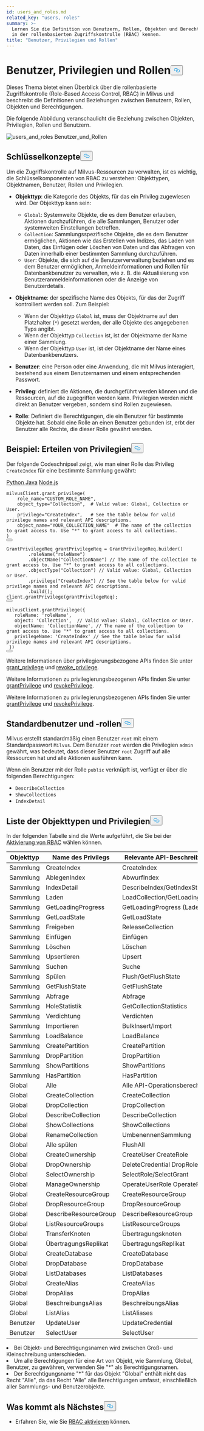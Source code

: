 ```yaml
---
id: users_and_roles.md
related_key: "users, roles"
summary: >-
  Lernen Sie die Definition von Benutzern, Rollen, Objekten und Berechtigungen
  in der rollenbasierten Zugriffskontrolle (RBAC) kennen.
title: "Benutzer, Privilegien und Rollen"
---
```


<h1 id="Users-Privileges-and-Roles" class="common-anchor-header">Benutzer, Privilegien und Rollen<button data-href="#Users-Privileges-and-Roles" class="anchor-icon" translate="no">
      <svg translate="no"
        aria-hidden="true"
        focusable="false"
        height="20"
        version="1.1"
        viewBox="0 0 16 16"
        width="16"
      >
        <path
          fill="#0092E4"
          fill-rule="evenodd"
          d="M4 9h1v1H4c-1.5 0-3-1.69-3-3.5S2.55 3 4 3h4c1.45 0 3 1.69 3 3.5 0 1.41-.91 2.72-2 3.25V8.59c.58-.45 1-1.27 1-2.09C10 5.22 8.98 4 8 4H4c-.98 0-2 1.22-2 2.5S3 9 4 9zm9-3h-1v1h1c1 0 2 1.22 2 2.5S13.98 12 13 12H9c-.98 0-2-1.22-2-2.5 0-.83.42-1.64 1-2.09V6.25c-1.09.53-2 1.84-2 3.25C6 11.31 7.55 13 9 13h4c1.45 0 3-1.69 3-3.5S14.5 6 13 6z"
        ></path>
      </svg>
    </button></h1><p>Dieses Thema bietet einen Überblick über die rollenbasierte Zugriffskontrolle (Role-Based Access Control, RBAC) in Milvus und beschreibt die Definitionen und Beziehungen zwischen Benutzern, Rollen, Objekten und Berechtigungen.</p>
<p>Die folgende Abbildung veranschaulicht die Beziehung zwischen Objekten, Privilegien, Rollen und Benutzern.</p>
<p>
  
   <span class="img-wrapper"> <img translate="no" src="/docs/v2.5.x/assets/users_and_roles.png" alt="users_and_roles" class="doc-image" id="users_and_roles" />
   </span> <span class="img-wrapper"> <span>Benutzer_und_Rollen</span> </span></p>
<h2 id="Key-concepts" class="common-anchor-header">Schlüsselkonzepte<button data-href="#Key-concepts" class="anchor-icon" translate="no">
      <svg translate="no"
        aria-hidden="true"
        focusable="false"
        height="20"
        version="1.1"
        viewBox="0 0 16 16"
        width="16"
      >
        <path
          fill="#0092E4"
          fill-rule="evenodd"
          d="M4 9h1v1H4c-1.5 0-3-1.69-3-3.5S2.55 3 4 3h4c1.45 0 3 1.69 3 3.5 0 1.41-.91 2.72-2 3.25V8.59c.58-.45 1-1.27 1-2.09C10 5.22 8.98 4 8 4H4c-.98 0-2 1.22-2 2.5S3 9 4 9zm9-3h-1v1h1c1 0 2 1.22 2 2.5S13.98 12 13 12H9c-.98 0-2-1.22-2-2.5 0-.83.42-1.64 1-2.09V6.25c-1.09.53-2 1.84-2 3.25C6 11.31 7.55 13 9 13h4c1.45 0 3-1.69 3-3.5S14.5 6 13 6z"
        ></path>
      </svg>
    </button></h2><p>Um die Zugriffskontrolle auf Milvus-Ressourcen zu verwalten, ist es wichtig, die Schlüsselkomponenten von RBAC zu verstehen: Objekttypen, Objektnamen, Benutzer, Rollen und Privilegien.</p>
<ul>
<li><p><strong>Objekttyp</strong>: die Kategorie des Objekts, für das ein Privileg zugewiesen wird. Der Objekttyp kann sein:</p>
<ul>
<li><code translate="no">Global</code>: Systemweite Objekte, die es dem Benutzer erlauben, Aktionen durchzuführen, die alle Sammlungen, Benutzer oder systemweiten Einstellungen betreffen.</li>
<li><code translate="no">Collection</code>: Sammlungsspezifische Objekte, die es dem Benutzer ermöglichen, Aktionen wie das Erstellen von Indizes, das Laden von Daten, das Einfügen oder Löschen von Daten und das Abfragen von Daten innerhalb einer bestimmten Sammlung durchzuführen.</li>
<li><code translate="no">User</code>: Objekte, die sich auf die Benutzerverwaltung beziehen und es dem Benutzer ermöglichen, Anmeldeinformationen und Rollen für Datenbankbenutzer zu verwalten, wie z. B. die Aktualisierung von Benutzeranmeldeinformationen oder die Anzeige von Benutzerdetails.</li>
</ul></li>
<li><p><strong>Objektname</strong>: der spezifische Name des Objekts, für das der Zugriff kontrolliert werden soll. Zum Beispiel:</p>
<ul>
<li>Wenn der Objekttyp <code translate="no">Global</code> ist, muss der Objektname auf den Platzhalter (<code translate="no">*</code>) gesetzt werden, der alle Objekte des angegebenen Typs angibt.</li>
<li>Wenn der Objekttyp <code translate="no">Collection</code> ist, ist der Objektname der Name einer Sammlung.</li>
<li>Wenn der Objekttyp <code translate="no">User</code> ist, ist der Objektname der Name eines Datenbankbenutzers.</li>
</ul></li>
<li><p><strong>Benutzer</strong>: eine Person oder eine Anwendung, die mit Milvus interagiert, bestehend aus einem Benutzernamen und einem entsprechenden Passwort.</p></li>
<li><p><strong>Privileg</strong>: definiert die Aktionen, die durchgeführt werden können und die Ressourcen, auf die zugegriffen werden kann. Privilegien werden nicht direkt an Benutzer vergeben, sondern sind Rollen zugewiesen.</p></li>
<li><p><strong>Rolle</strong>: Definiert die Berechtigungen, die ein Benutzer für bestimmte Objekte hat. Sobald eine Rolle an einen Benutzer gebunden ist, erbt der Benutzer alle Rechte, die dieser Rolle gewährt werden.</p></li>
</ul>
<h2 id="Example-Granting-privileges" class="common-anchor-header">Beispiel: Erteilen von Privilegien<button data-href="#Example-Granting-privileges" class="anchor-icon" translate="no">
      <svg translate="no"
        aria-hidden="true"
        focusable="false"
        height="20"
        version="1.1"
        viewBox="0 0 16 16"
        width="16"
      >
        <path
          fill="#0092E4"
          fill-rule="evenodd"
          d="M4 9h1v1H4c-1.5 0-3-1.69-3-3.5S2.55 3 4 3h4c1.45 0 3 1.69 3 3.5 0 1.41-.91 2.72-2 3.25V8.59c.58-.45 1-1.27 1-2.09C10 5.22 8.98 4 8 4H4c-.98 0-2 1.22-2 2.5S3 9 4 9zm9-3h-1v1h1c1 0 2 1.22 2 2.5S13.98 12 13 12H9c-.98 0-2-1.22-2-2.5 0-.83.42-1.64 1-2.09V6.25c-1.09.53-2 1.84-2 3.25C6 11.31 7.55 13 9 13h4c1.45 0 3-1.69 3-3.5S14.5 6 13 6z"
        ></path>
      </svg>
    </button></h2><p>Der folgende Codeschnipsel zeigt, wie man einer Rolle das Privileg <code translate="no">CreateIndex</code> für eine bestimmte Sammlung gewährt:</p>
<div class="multipleCode">
   <a href="#python">Python </a> <a href="#java">Java</a> <a href="#javascript">Node.js</a></div>
<pre><code translate="no" class="language-python">milvusClient.grant_privilege(
    role_name=<span class="hljs-string">&quot;CUSTOM_ROLE_NAME&quot;</span>,
    object_type=<span class="hljs-string">&quot;Collection&quot;</span>,  <span class="hljs-comment"># Valid value: Global, Collection or User.</span>
    privilege=<span class="hljs-string">&quot;CreateIndex&quot;</span>,   <span class="hljs-comment"># See the table below for valid privilege names and relevant API descriptions.</span>
    object_name=<span class="hljs-string">&quot;YOUR_COLLECTION_NAME&quot;</span>  <span class="hljs-comment"># The name of the collection to grant access to. Use &quot;*&quot; to grant access to all collections.</span>
)
<button class="copy-code-btn"></button></code></pre>
<pre><code translate="no" class="language-java"><span class="hljs-type">GrantPrivilegeReq</span> <span class="hljs-variable">grantPrivilegeReq</span> <span class="hljs-operator">=</span> GrantPrivilegeReq.builder()
        .roleName(<span class="hljs-string">&quot;roleName&quot;</span>)
        .objectName(<span class="hljs-string">&quot;CollectionName&quot;</span>) <span class="hljs-comment">// The name of the collection to grant access to. Use &quot;*&quot; to grant access to all collections.</span>
        .objectType(<span class="hljs-string">&quot;Collection&quot;</span>) <span class="hljs-comment">// Valid value: Global, Collection or User.</span>
        .privilege(<span class="hljs-string">&quot;CreateIndex&quot;</span>) <span class="hljs-comment">// See the table below for valid privilege names and relevant API descriptions.</span>
        .build();
client.grantPrivilege(grantPrivilegeReq);
<button class="copy-code-btn"></button></code></pre>
<pre><code translate="no" class="language-javascript">milvusClient.grantPrivilege({
   roleName: <span class="hljs-string">&#x27;roleName&#x27;</span>,
   <span class="hljs-built_in">object</span>: <span class="hljs-string">&#x27;Collection&#x27;</span>,  <span class="hljs-comment">// Valid value: Global, Collection or User.</span>
   objectName: <span class="hljs-string">&#x27;CollectionName&#x27;</span>, <span class="hljs-comment">// The name of the collection to grant access to. Use &quot;*&quot; to grant access to all collections.</span>
   privilegeName: <span class="hljs-string">&#x27;CreateIndex&#x27;</span> <span class="hljs-comment">// See the table below for valid privilege names and relevant API descriptions.</span>
 })
<button class="copy-code-btn"></button></code></pre>
<div class="language-python">
<p>Weitere Informationen über privilegierungsbezogene APIs finden Sie unter <a href="https://milvus.io/api-reference/pymilvus/v2.4.x/MilvusClient/Authentication/grant_privilege.md">grant_privilege</a> und <a href="https://milvus.io/api-reference/pymilvus/v2.4.x/MilvusClient/Authentication/revoke_privileges.md">revoke_privilege</a>.</p>
</div>
<div class="language-java">
<p>Weitere Informationen zu privilegierungsbezogenen APIs finden Sie unter <a href="https://milvus.io/api-reference/java/v2.4.x/v2/Authentication/grantPrivilege.md">grantPrivilege</a> und <a href="https://milvus.io/api-reference/java/v2.4.x/v2/Authentication/revokePrivilege.md">revokePrivilege</a>.</p>
</div>
<div class="language-javascript">
<p>Weitere Informationen zu privilegierungsbezogenen APIs finden Sie unter <a href="https://milvus.io/api-reference/node/v2.4.x/Authentication/grantPrivilege.md">grantPrivilege</a> und <a href="https://milvus.io/api-reference/node/v2.4.x/Authentication/revokePrivilege.md">revokePrivilege</a>.</p>
</div>
<h2 id="Default-users-and-roles" class="common-anchor-header">Standardbenutzer und -rollen<button data-href="#Default-users-and-roles" class="anchor-icon" translate="no">
      <svg translate="no"
        aria-hidden="true"
        focusable="false"
        height="20"
        version="1.1"
        viewBox="0 0 16 16"
        width="16"
      >
        <path
          fill="#0092E4"
          fill-rule="evenodd"
          d="M4 9h1v1H4c-1.5 0-3-1.69-3-3.5S2.55 3 4 3h4c1.45 0 3 1.69 3 3.5 0 1.41-.91 2.72-2 3.25V8.59c.58-.45 1-1.27 1-2.09C10 5.22 8.98 4 8 4H4c-.98 0-2 1.22-2 2.5S3 9 4 9zm9-3h-1v1h1c1 0 2 1.22 2 2.5S13.98 12 13 12H9c-.98 0-2-1.22-2-2.5 0-.83.42-1.64 1-2.09V6.25c-1.09.53-2 1.84-2 3.25C6 11.31 7.55 13 9 13h4c1.45 0 3-1.69 3-3.5S14.5 6 13 6z"
        ></path>
      </svg>
    </button></h2><p>Milvus erstellt standardmäßig einen Benutzer <code translate="no">root</code> mit einem Standardpasswort <code translate="no">Milvus</code>. Dem Benutzer <code translate="no">root</code> werden die Privilegien <code translate="no">admin</code> gewährt, was bedeutet, dass dieser Benutzer <code translate="no">root</code> Zugriff auf alle Ressourcen hat und alle Aktionen ausführen kann.</p>
<p>Wenn ein Benutzer mit der Rolle <code translate="no">public</code> verknüpft ist, verfügt er über die folgenden Berechtigungen:</p>
<ul>
<li><code translate="no">DescribeCollection</code></li>
<li><code translate="no">ShowCollections</code></li>
<li><code translate="no">IndexDetail</code></li>
</ul>
<h2 id="List-of-object-types-and-privileges" class="common-anchor-header">Liste der Objekttypen und Privilegien<button data-href="#List-of-object-types-and-privileges" class="anchor-icon" translate="no">
      <svg translate="no"
        aria-hidden="true"
        focusable="false"
        height="20"
        version="1.1"
        viewBox="0 0 16 16"
        width="16"
      >
        <path
          fill="#0092E4"
          fill-rule="evenodd"
          d="M4 9h1v1H4c-1.5 0-3-1.69-3-3.5S2.55 3 4 3h4c1.45 0 3 1.69 3 3.5 0 1.41-.91 2.72-2 3.25V8.59c.58-.45 1-1.27 1-2.09C10 5.22 8.98 4 8 4H4c-.98 0-2 1.22-2 2.5S3 9 4 9zm9-3h-1v1h1c1 0 2 1.22 2 2.5S13.98 12 13 12H9c-.98 0-2-1.22-2-2.5 0-.83.42-1.64 1-2.09V6.25c-1.09.53-2 1.84-2 3.25C6 11.31 7.55 13 9 13h4c1.45 0 3-1.69 3-3.5S14.5 6 13 6z"
        ></path>
      </svg>
    </button></h2><p>In der folgenden Tabelle sind die Werte aufgeführt, die Sie bei der <a href="/docs/de/v2.5.x/rbac.md">Aktivierung von RBAC</a> wählen können.</p>
<table>
<thead>
<tr><th>Objekttyp</th><th>Name des Privilegs</th><th>Relevante API-Beschreibung auf der Client-Seite</th></tr>
</thead>
<tbody>
<tr><td>Sammlung</td><td>CreateIndex</td><td>CreateIndex</td></tr>
<tr><td>Sammlung</td><td>AblegenIndex</td><td>AbwurfIndex</td></tr>
<tr><td>Sammlung</td><td>IndexDetail</td><td>DescribeIndex/GetIndexState/GetIndexBuildProgress</td></tr>
<tr><td>Sammlung</td><td>Laden</td><td>LoadCollection/GetLoadingProgress/GetLoadState</td></tr>
<tr><td>Sammlung</td><td>GetLoadingProgress</td><td>GetLoadingProgress (Ladefortschritt)</td></tr>
<tr><td>Sammlung</td><td>GetLoadState</td><td>GetLoadState</td></tr>
<tr><td>Sammlung</td><td>Freigeben</td><td>ReleaseCollection</td></tr>
<tr><td>Sammlung</td><td>Einfügen</td><td>Einfügen</td></tr>
<tr><td>Sammlung</td><td>Löschen</td><td>Löschen</td></tr>
<tr><td>Sammlung</td><td>Upsertieren</td><td>Upsert</td></tr>
<tr><td>Sammlung</td><td>Suchen</td><td>Suche</td></tr>
<tr><td>Sammlung</td><td>Spülen</td><td>Flush/GetFlushState</td></tr>
<tr><td>Sammlung</td><td>GetFlushState</td><td>GetFlushState</td></tr>
<tr><td>Sammlung</td><td>Abfrage</td><td>Abfrage</td></tr>
<tr><td>Sammlung</td><td>HoleStatistik</td><td>GetCollectionStatistics</td></tr>
<tr><td>Sammlung</td><td>Verdichtung</td><td>Verdichten</td></tr>
<tr><td>Sammlung</td><td>Importieren</td><td>BulkInsert/Import</td></tr>
<tr><td>Sammlung</td><td>LoadBalance</td><td>LoadBalance</td></tr>
<tr><td>Sammlung</td><td>CreatePartition</td><td>CreatePartition</td></tr>
<tr><td>Sammlung</td><td>DropPartition</td><td>DropPartition</td></tr>
<tr><td>Sammlung</td><td>ShowPartitions</td><td>ShowPartitions</td></tr>
<tr><td>Sammlung</td><td>HasPartition</td><td>HasPartition</td></tr>
<tr><td>Global</td><td>Alle</td><td>Alle API-Operationsberechtigungen in dieser Tabelle</td></tr>
<tr><td>Global</td><td>CreateCollection</td><td>CreateCollection</td></tr>
<tr><td>Global</td><td>DropCollection</td><td>DropCollection</td></tr>
<tr><td>Global</td><td>DescribeCollection</td><td>DescribeCollection</td></tr>
<tr><td>Global</td><td>ShowCollections</td><td>ShowCollections</td></tr>
<tr><td>Global</td><td>RenameCollection</td><td>UmbenennenSammlung</td></tr>
<tr><td>Global</td><td>Alle spülen</td><td>FlushAll</td></tr>
<tr><td>Global</td><td>CreateOwnership</td><td>CreateUser CreateRole</td></tr>
<tr><td>Global</td><td>DropOwnership</td><td>DeleteCredential DropRole</td></tr>
<tr><td>Global</td><td>SelectOwnership</td><td>SelectRole/SelectGrant</td></tr>
<tr><td>Global</td><td>ManageOwnership</td><td>OperateUserRole OperatePrivilege</td></tr>
<tr><td>Global</td><td>CreateResourceGroup</td><td>CreateResourceGroup</td></tr>
<tr><td>Global</td><td>DropResourceGroup</td><td>DropResourceGroup</td></tr>
<tr><td>Global</td><td>DescribeResourceGroup</td><td>DescribeResourceGroup</td></tr>
<tr><td>Global</td><td>ListResourceGroups</td><td>ListResourceGroups</td></tr>
<tr><td>Global</td><td>TransferKnoten</td><td>Übertragungsknoten</td></tr>
<tr><td>Global</td><td>ÜbertragungsReplikat</td><td>ÜbertragungsReplikat</td></tr>
<tr><td>Global</td><td>CreateDatabase</td><td>CreateDatabase</td></tr>
<tr><td>Global</td><td>DropDatabase</td><td>DropDatabase</td></tr>
<tr><td>Global</td><td>ListDatabases</td><td>ListDatabases</td></tr>
<tr><td>Global</td><td>CreateAlias</td><td>CreateAlias</td></tr>
<tr><td>Global</td><td>DropAlias</td><td>DropAlias</td></tr>
<tr><td>Global</td><td>BeschreibungsAlias</td><td>BeschreibungsAlias</td></tr>
<tr><td>Global</td><td>ListAlias</td><td>ListAliases</td></tr>
<tr><td>Benutzer</td><td>UpdateUser</td><td>UpdateCredential</td></tr>
<tr><td>Benutzer</td><td>SelectUser</td><td>SelectUser</td></tr>
</tbody>
</table>
<div class="alert note">
<li>Bei Objekt- und Berechtigungsnamen wird zwischen Groß- und Kleinschreibung unterschieden.</li>
<li>Um alle Berechtigungen für eine Art von Objekt, wie Sammlung, Global, Benutzer, zu gewähren, verwenden Sie "*" als Berechtigungsnamen. </li>
<li>Der Berechtigungsname "*" für das Objekt "Global" enthält nicht das Recht "Alle", da das Recht "Alle" alle Berechtigungen umfasst, einschließlich aller Sammlungs- und Benutzerobjekte.</li>
</div>
<h2 id="Whats-next" class="common-anchor-header">Was kommt als Nächstes<button data-href="#Whats-next" class="anchor-icon" translate="no">
      <svg translate="no"
        aria-hidden="true"
        focusable="false"
        height="20"
        version="1.1"
        viewBox="0 0 16 16"
        width="16"
      >
        <path
          fill="#0092E4"
          fill-rule="evenodd"
          d="M4 9h1v1H4c-1.5 0-3-1.69-3-3.5S2.55 3 4 3h4c1.45 0 3 1.69 3 3.5 0 1.41-.91 2.72-2 3.25V8.59c.58-.45 1-1.27 1-2.09C10 5.22 8.98 4 8 4H4c-.98 0-2 1.22-2 2.5S3 9 4 9zm9-3h-1v1h1c1 0 2 1.22 2 2.5S13.98 12 13 12H9c-.98 0-2-1.22-2-2.5 0-.83.42-1.64 1-2.09V6.25c-1.09.53-2 1.84-2 3.25C6 11.31 7.55 13 9 13h4c1.45 0 3-1.69 3-3.5S14.5 6 13 6z"
        ></path>
      </svg>
    </button></h2><ul>
<li>Erfahren Sie, wie Sie <a href="/docs/de/v2.5.x/rbac.md">RBAC aktivieren</a> können.</li>
</ul>
